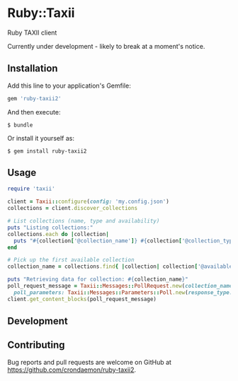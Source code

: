 # Ruby::Taxii

Ruby TAXII client

Currently under development - likely to break at a moment's notice.

## Installation

Add this line to your application's Gemfile:

```ruby
gem 'ruby-taxii2'
```

And then execute:

    $ bundle

Or install it yourself as:

    $ gem install ruby-taxii2

## Usage

```ruby
require 'taxii'

client = Taxii::configure(config: 'my.config.json')
collections = client.discover_collections

# List collections (name, type and availability)
puts "Listing collections:"
collections.each do |collection|
  puts "#{collection['@collection_name']} #{collection['@collection_type']} #{collection['@available']}"
end

# Pick up the first available collection
collection_name = collections.find{ |collection| collection['@available'] == 'true' }['@collection_name']

puts "Retrieving data for collection: #{collection_name}"
poll_request_message = Taxii::Messages::PollRequest.new(collection_name: collection_name,
  poll_parameters: Taxii::Messages::Parameters::Poll.new(response_type: 'FULL'))
client.get_content_blocks(poll_request_message)
```

## Development


## Contributing

Bug reports and pull requests are welcome on GitHub at https://github.com/crondaemon/ruby-taxii2.
